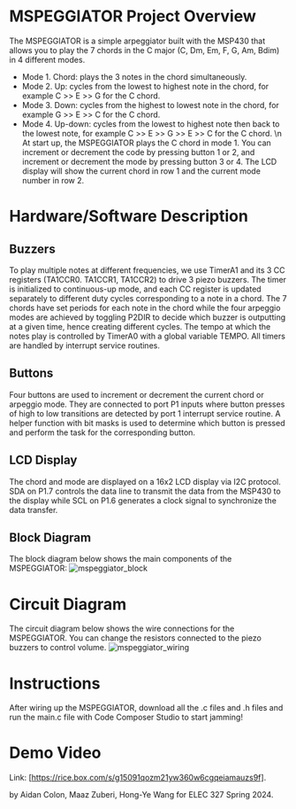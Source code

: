 # MSPEGGIATOR Project Overview
The MSPEGGIATOR is a simple arpeggiator built with the MSP430 that allows you to play the 7 chords in the C major (C, Dm, Em, F, G, Am, Bdim) in 4 different modes.
- Mode 1. Chord:   plays the 3 notes in the chord simultaneously.
- Mode 2. Up:      cycles from the lowest to highest note in the chord, for example C >> E >> G for the C chord. 
- Mode 3. Down:    cycles from the highest to lowest note in the chord, for example G >> E >> C for the C chord.
- Mode 4. Up-down: cycles from the lowest to highest note then back to the lowest note, for example C >> E >> G >> E >> C for the C chord. \n
At start up, the MSPEGGIATOR plays the C chord in mode 1. You can increment or decrement the code by pressing button 1 or 2, and increment or decrement the mode by pressing button 3 or 4. The LCD display will show the current chord in row 1 and the current mode number in row 2.

# Hardware/Software Description
## Buzzers
To play multiple notes at different frequencies, we use TimerA1 and its 3 CC registers (TA1CCR0. TA1CCR1, TA1CCR2) to drive 3 piezo buzzers. The timer is initialized to continuous-up mode, and each CC register is updated separately to different duty cycles corresponding to a note in a chord. The 7 chords have set periods for each note in the chord while the four arpeggio modes are achieved by toggling P2DIR to decide which buzzer is outputting at a given time, hence creating different cycles. The tempo at which the notes play is controlled by TimerA0 with a global variable TEMPO. All timers are handled by interrupt service routines.

## Buttons
Four buttons are used to increment or decrement the current chord or arpeggio mode. They are connected to port P1 inputs where button presses of high to low transitions are detected by port 1 interrupt service routine. A helper function with bit masks is used to determine which button is pressed and perform the task for the corresponding button.

## LCD Display
The chord and mode are displayed on a 16x2 LCD display via I2C protocol. SDA on P1.7 controls the data line to transmit the data from the MSP430 to the display while SCL on P1.6 generates a clock signal to synchronize the data transfer.

## Block Diagram
The block diagram below shows the main components of the MSPEGGIATOR:
![mspeggiator_block](https://github.com/aidcol/elec327-final-project/assets/85061507/98978fad-2cf9-4a19-a46b-dfa9d840a3c3)

# Circuit Diagram
The circuit diagram below shows the wire connections for the MSPEGGIATOR. You can change the resistors connected to the piezo buzzers to control volume.
![mspeggiator_wiring](https://github.com/aidcol/elec327-final-project/assets/85061507/466f0a94-dbfd-498a-b099-75b5c556b3ea)

# Instructions
After wiring up the MSPEGGIATOR, download all the .c files and .h files and run the main.c file with Code Composer Studio to start jamming!

# Demo Video
Link: [https://rice.box.com/s/g15091qozm21yw360w6cgqeiamauzs9f].

by Aidan Colon, Maaz Zuberi, Hong-Ye Wang for ELEC 327 Spring 2024.
